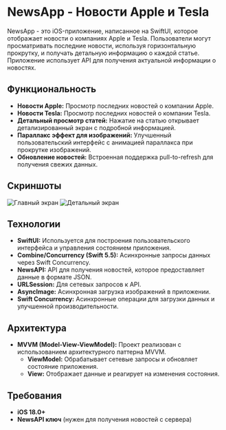 # NewsApp - Новости Apple и Tesla

NewsApp - это iOS-приложение, написанное на SwiftUI, которое отображает новости о компаниях Apple и Tesla. Пользователи могут просматривать последние новости, используя горизонтальную прокрутку, и получать детальную информацию о каждой статье. Приложение использует API для получения актуальной информации о новостях.

## Функциональность

- **Новости Apple:** Просмотр последних новостей о компании Apple.
- **Новости Tesla:** Просмотр последних новостей о компании Tesla.
- **Детальный просмотр статей:** Нажатие на статью открывает детализированный экран с подробной информацией.
- **Параллакс эффект для изображений:** Улучшенный пользовательский интерфейс с анимацией параллакса при прокрутке изображений.
- **Обновление новостей:** Встроенная поддержка pull-to-refresh для получения свежих данных.
  
## Скриншоты

![Главный экран](https://github.com/user-attachments/assets/e3d3d7fc-702e-4a9d-8eca-d2cfee6833f7)
![Детальный экран](https://github.com/user-attachments/assets/3efada25-0b2d-4ae1-9a48-1c5e36d95407)


## Технологии

- **SwiftUI:** Используется для построения пользовательского интерфейса и управления состоянием приложения.
- **Combine/Concurrency (Swift 5.5):** Асинхронные запросы данных через Swift Concurrency.
- **NewsAPI:** API для получения новостей, которое предоставляет данные в формате JSON.
- **URLSession:** Для сетевых запросов к API.
- **AsyncImage:** Асинхронная загрузка изображений в приложении.
- **Swift Concurrency:** Асинхронные операции для загрузки данных и улучшенной производительности.

## Архитектура

- **MVVM (Model-View-ViewModel):** Проект реализован с использованием архитектурного паттерна MVVM. 
  - **ViewModel:** Обрабатывает сетевые запросы и обновляет состояние приложения.
  - **View:** Отображает данные и реагирует на изменения состояния.

## Требования

- **iOS 18.0+**
- **NewsAPI ключ** (нужен для получения новостей с сервера)

